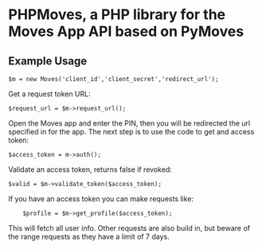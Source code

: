# PHPMoves, a PHP library for the Moves App API based on PyMoves


## Example Usage

	$m = new Moves('client_id','client_secret','redirect_url');

Get a request token URL:

	$request_url = $m->request_url();

Open the Moves app and enter the PIN, then you will be redirected the url specified in for the app. The next step is to use the code to get and access token:

	$access_token = m->auth();

Validate an access token, returns false if revoked:

	$valid = $m->validate_token($access_token);

If you have an access token you can make requests like:

        $profile = $m->get_profile($access_token);


This will fetch all user info. Other requests are also build in, but beware of the range requests as they have a limit of 7 days.
